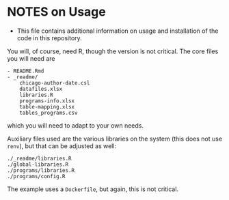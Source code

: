 # NOTES on Usage

- This file contains additional information on usage and installation of the code in this repository.

You will, of course, need R, though the version is not critical. 
The core files you will need are 

```
- README.Rmd
- _readme/
    chicago-author-date.csl
    datafiles.xlsx
    libraries.R
    programs-info.xlsx
    table-mapping.xlsx
    tables_programs.csv
```

which you will need to adapt to your own needs.

Auxiliary files used are the various libraries on the system (this does not use `renv`), but that can be adjusted as well:

```
./_readme/libraries.R
./global-libraries.R
./programs/libraries.R
./programs/config.R
```

The example uses a `Dockerfile`, but again, this is not critical. 